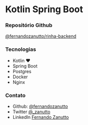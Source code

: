 # Kotlin Spring Boot

### Repositório Github

[@fernandozanutto/rinha-backend](https://github.com/fernandozanutto/rinha-backend)

### Tecnologias

- Kotlin :heart:
- Spring Boot
- Postgres
- Docker
- Nginx

### Contato

- Github: [@fernandozanutto](https://github.com/fernando-zanutto)
- Twitter [@\_zanutto](https://twitter.com/_zanutto)
- LinkedIn [Fernando Zanutto](https://www.linkedin.com/in/fernandozanutto/)
